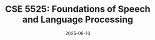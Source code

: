 ---
title: "CSE 5525: Foundations of Speech and Language Processing"
collection: teaching
type: "Autumn 2025"
permalink: /cse-5525-autumn-2025
venue: "The Ohio State University, Computer Science and Engineering"
date: 2025-08-16
location: "Columbus, OH"
---